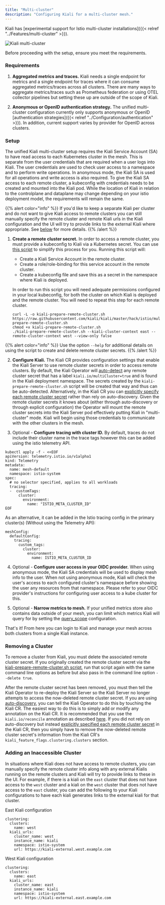 ```yaml
---
title: "Multi-cluster"
description: "Configuring Kiali for a multi-cluster mesh."
---
```


Kiali has [experimental support for Istio multi-cluster installations]({{< relref "../Features/multi-cluster" >}}).

![Kiali multi-cluster](/images/documentation/configuration/multi-cluster.png)

Before proceeding with the setup, ensure you meet the requirements.

### Requirements

1. **Aggregated metrics and traces.** Kiali needs a single endpoint for metrics and a single endpoint for traces where it can consume aggregated metrics/traces across all clusters. There are many ways to aggregate metrics/traces such as Prometheus federation or using OTEL collector pipelines but setting these up are outside of the scope of Kiali.

2. **Anonymous or OpenID authentication strategy.** The unified multi-cluster configuration currently only supports anonymous or OpenID [authentication strategies]({{< relref "../Configuration/authentication" >}}). In addition, current support varies by provider for OpenID across clusters.

### Setup

The unified Kiali multi-cluster setup requires the Kiali Service Account (SA) to have read access to each Kubernetes cluster in the mesh. This is separate from the user credentials that are required when a user logs into Kiali. The user credentials are used to check user access to a namespace and to perform write operations. In anonymous mode, the Kiali SA is used for all operations and write access is also required. To give the Kiali SA access to each remote cluster, a kubeconfig with credentials needs to be created and mounted into the Kiali pod. While the location of Kiali in relation to the controlplane and dataplane may change depending on your istio deployment model, the requirements will remain the same.

{{% alert color="info" %}}
If you'd like to keep a separate Kiali per cluster and do not want to give Kiali access to remote clusters you can still manually specify the remote cluster and remote Kiali urls in the Kiali configuration and the UI will try to provide links to the external Kiali where appropriate. See [below](#adding-an-inaccessible-cluster) for more details.
{{% /alert %}}

1. **Create a remote cluster secret.** In order to access a remote cluster, you must provide a kubeconfig to Kiali via a Kubernetes secret. You can use [this script](https://github.com/kiali/kiali/blob/master/hack/istio/multicluster/kiali-prepare-remote-cluster.sh) to simplify this process for you. Running this script will:

   - Create a Kiali Service Account in the remote cluster.
   - Create a role/role-binding for this service account in the remote cluster.
   - Create a kubeconfig file and save this as a secret in the namespace where Kiali is deployed.

   In order to run this script you will need adequate permissions configured in your local kubeconfig, for both the cluster on which Kiali is deployed and the remote cluster. You will need to repeat this step for each remote cluster.

   ```
   curl -L -o kiali-prepare-remote-cluster.sh https://raw.githubusercontent.com/kiali/kiali/master/hack/istio/multicluster/kiali-prepare-remote-cluster.sh
   chmod +x kiali-prepare-remote-cluster.sh
   ./kiali-prepare-remote-cluster.sh --kiali-cluster-context east --remote-cluster-context west --view-only false
   ```

{{% alert color="info" %}}
Use the option `--help` for additional details on using the script to create and delete remote cluster secrets.
{{% /alert %}}

2. **Configure Kiali.** The Kiali CR provides configuration settings that enable the Kiali Server to use remote cluster secrets in order to access remote clusters. By default, the Kiali Operator will [auto-detect](/docs/configuration/kialis.kiali.io/#.spec.kiali_feature_flags.clustering.autodetect_secrets) any remote cluster secret that has a label `kiali.io/multiCluster=true` and is found in the Kiali deployment namespace. The secrets created by the `kiali-prepare-remote-cluster.sh` script will be created that way and thus can be auto-detected. Alternatively, in the Kiali CR you can [explicitly specify each remote cluster secret](/docs/configuration/kialis.kiali.io/#.spec.kiali_feature_flags.clustering.clusters) rather than rely on auto-discovery. Given the remote cluster secrets it knows about (either through auto-discovery or through explicit configuration) the Operator will mount the remote cluster secrets into the Kiali Server pod effectively putting Kiali in "multi-cluster" mode. Kiali will begin using those credentials to communicate with the other clusters in the mesh.

3. Optional - **Configure tracing with cluster ID.** By default, traces do not include their cluster name in the trace tags however this can be added using the istio telemetry API.

```
kubectl apply -f - <<EOF
apiVersion: telemetry.istio.io/v1alpha1
kind: Telemetry
metadata:
  name: mesh-default
  namespace: istio-system
spec:
  # no selector specified, applies to all workloads
  tracing:
  -  customTags:
      cluster:
        environment:
          name: "ISTIO_META_CLUSTER_ID"
EOF
```

As an alternative, it can be added in the Istio tracing config in the primary cluster(s) (Without using the Telemetry API):

```
meshConfig:
  defaultConfig:
    tracing:
      custom_tags:
        cluster:
          environment:
            name: ISTIO_META_CLUSTER_ID
```

4. Optional - **Configure user access in your OIDC provider.** When using anonymous mode, the Kiali SA credentials will be used to display mesh info to the user. When not using anonymous mode, Kiali will check the user's access to each configured cluster's namespace before showing the user any resources from that namespace. Please refer to your OIDC provider's instructions for configuring user access to a kube cluster for this.

5. Optional - **Narrow metrics to mesh.** If your unified metrics store also contains data outside of your mesh, you can limit which metrics Kiali will query for by setting the [query_scope](/docs/configuration/kialis.kiali.io#.spec.external_services.custom_dashboards.prometheus.query_scope) configuration.

That's it! From here you can login to Kiali and manage your mesh across both clusters from a single Kiali instance.

### Removing a Cluster

To remove a cluster from Kiali, you must delete the associated remote cluster secret. If you originally created the remote cluster secret via the [kiali-prepare-remote-cluster.sh script](https://github.com/kiali/kiali/blob/master/hack/istio/multicluster/kiali-prepare-remote-cluster.sh), run that script again with the same command line options as before but also pass in the command line option `--delete true`.

After the remote cluster secret has been removed, you must then tell the Kiali Operator to re-deploy the Kiali Server so the Kiali Server no longer attempts to access the now-deleted remote cluster secret. If you are using [auto-discovery](/docs/configuration/kialis.kiali.io/#.spec.kiali_feature_flags.clustering.autodetect_secrets), you can tell the Kiali Operator to do this by touching the Kiali CR. The easiest way to do this is to simply add or modify any annotation on the Kiali CR. It is recommended that you use the `kiali.io/reconcile` annotation as described [here](/docs/installation/installation-guide/creating-updating-kiali-cr). If you did not rely on auto-discovery but instead [explicitly specified each remote cluster secret](/docs/configuration/kialis.kiali.io/#.spec.kiali_feature_flags.clustering.clusters) in the Kiali CR, then you simply have to remove the now-deleted remote cluster secret's information from the Kiali CR's `kiali_feature_flags.clustering.clusters` section.

### Adding an Inaccessible Cluster

In situations where Kiali does not have access to remote clusters, you can manually specify the remote cluster info along with any external Kialis running on the remote clusters and Kiali will try to provide links to these in the UI. For example, if there is a kiali on the `east` cluster that does not have access to the `west` cluster and a kiali on the `west` cluster that does not have access to the `east` cluster, you can add the following to your Kiali configurations to have each kiali generates links to the external kiali for that cluster.

East Kiali configuration

```
clustering:
  clusters:
    name: west
  kiali_urls:
    cluster_name: west
    instance_name: kiali
    namespace: istio-system
    url: https://kiali-external.west.example.com
```

West Kiali configuration

```
clustering:
  clusters:
    name: east
  kiali_urls:
    cluster_name: east
    instance_name: kiali
    namespace: istio-system
    url: https://kiali-external.east.example.com
```

